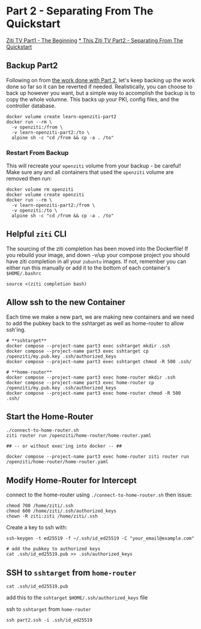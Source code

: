 # Part 2 - Separating From The Quickstart

[Ziti TV Part1 - The Beginning](https://www.youtube.com/live/93QZQWdblPU?si=MASCdTOauBIsRQAj)
[* This Ziti TV Part2 - Separating From The Quickstart](https://www.youtube.com/live/AqLyqgNP3Qk?si=1t5nj64-Uvc6vaYq)

## Backup Part2

Following on from [the work done with Part 2](../part2-adding-a-second-router/README.md), let's keep
backing up the work done so far so it can be reverted if needed. Realistically, you can choose to back up
however you want, but a simple way to accomplish the backup is to copy the whole volumne. This backs up
your PKI, config files, and the controller database.

```
docker volume create learn-openziti-part2
docker run --rm \
  -v openziti:/from \
  -v learn-openziti-part2:/to \
  alpine sh -c "cd /from && cp -a . /to"
```

### Restart From Backup

This will recreate your `openziti` volume from your backup - be careful! Make sure any and all containers that used
the `openziti` volume are removed then run:
```
docker volume rm openziti
docker volume create openziti
docker run --rm \
  -v learn-openziti-part2:/from \
  -v openziti:/to \
  alpine sh -c "cd /from && cp -a . /to"
```

## Helpful `ziti` CLI 

The sourcing of the ziti completion has been moved into the Dockerfile! If you rebuild your image, and down -v/up
your compose project you should have ziti <tab> completion in all your `zubuntu` images. If not, remember you can
either run this manually or add it to the bottom of each container's `$HOME/.bashrc`
```
source <(ziti completion bash)
```

## Allow ssh to the new Container
Each time we make a new part, we are making new containers and we need to add the pubkey back to the sshtarget 
as well as home-router to allow ssh'ing.

```
# **sshtarget**
docker compose --project-name part3 exec sshtarget mkdir .ssh
docker compose --project-name part3 exec sshtarget cp /openziti/my.pub.key .ssh/authorized_keys
docker compose --project-name part3 exec sshtarget chmod -R 500 .ssh/

# **home-router**
docker compose --project-name part3 exec home-router mkdir .ssh
docker compose --project-name part3 exec home-router cp /openziti/my.pub.key .ssh/authorized_keys
docker compose --project-name part3 exec home-router chmod -R 500 .ssh/
```

## Start the Home-Router
```
./connect-to-home-router.sh
ziti router run /openziti/home-router/home-router.yaml

## -- or without exec'ing into docker -- ##

docker compose --project-name part3 exec home-router ziti router run /openziti/home-router/home-router.yaml
```

## Modify Home-Router for Intercept

connect to the home-router using `./connect-to-home-router.sh` then issue:
```
chmod 700 /home/ziti/.ssh
chmod 600 /home/ziti/.ssh/authorized_keys
chown -R ziti:ziti /home/ziti/.ssh
```

Create a key to ssh with:
```
ssh-keygen -t ed25519 -f ~/.ssh/id_ed25519 -C "your_email@example.com"

# add the pubkey to authorized keys
cat .ssh/id_ed25519.pub >> .ssh/authorized_keys
```

## SSH to `sshtarget` from `home-router`

```
cat .ssh/id_ed25519.pub
```

add this to the `sshtarget` `$HOME/.ssh/authorized_keys` file

ssh to `sshtarget` from `home-router`
```
ssh part2.ssh -i .ssh/id_ed25519
```


















